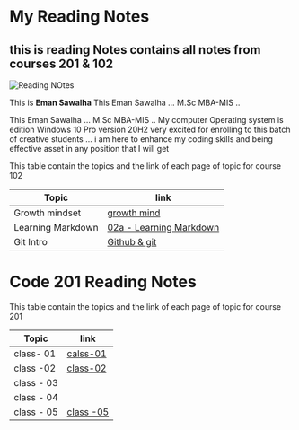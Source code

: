
# My Reading Notes #

## this is reading Notes contains all notes from courses 201 & 102 ##

![Reading NOtes](https://th.bing.com/th/id/R79f83efe712316907a2968bd3326af74?rik=%2bzwl2e9LBCnUzA&riu=http%3a%2f%2fremixreading.org%2fwp-content%2fuploads%2f2013%2f03%2ftake-class-notes.jpg&ehk=lThOGUpeFUelLsZkS2CWKWmmyE4Cr2jMiPFDIlV1OA0%3d&risl=&pid=ImgRaw)

This is **Eman Sawalha** This Eman Sawalha ... M.Sc MBA-MIS ..

This Eman Sawalha ... M.Sc MBA-MIS ..
My computer Operating system is
edition  Windows 10 Pro
version  20H2
very excited for enrolling to this
batch of creative students ...
i am here to enhance my coding
skills and being effective asset
in any position that I will get

This table contain the topics and the link of each page of topic for course 102

**Topic**|**link**
---------|---------
Growth mindset|[growth mind](https://emansawalha.github.io/Reading-Note/mindset)
 Learning Markdown|[02a - Learning Markdown](https://emansawalha.github.io/Reading-Note/02a%20-%20Learning%20Markdown)
 Git Intro | [ Github & git ](https://emansawalha.github.io/Reading-Note/Git-Intro)
 
 # Code 201 Reading Notes
This table contain the topics and the link of each page of topic for course 201

  **Topic**|**link**
---------|---------
class- 01|[calss-01](https://emansawalha.github.io/Reading-Note/class-01)
class -02 | [class-02](https://emansawalha.github.io/Reading-Note/class-02)
class - 03 |
class - 04 |
class - 05 |[class -05](https://emansawalha.github.io/Reading-Note/Read:%2005%20-%20HTML%20Images;%20CSS%20Color%20&%20Text)


